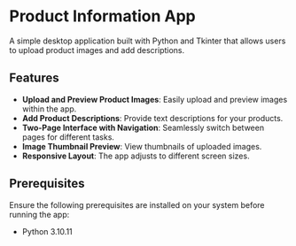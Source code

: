 # Product Information App

A simple desktop application built with Python and Tkinter that allows users to upload product images and add descriptions.

## Features
- **Upload and Preview Product Images**: Easily upload and preview images within the app.
- **Add Product Descriptions**: Provide text descriptions for your products.
- **Two-Page Interface with Navigation**: Seamlessly switch between pages for different tasks.
- **Image Thumbnail Preview**: View thumbnails of uploaded images.
- **Responsive Layout**: The app adjusts to different screen sizes.

## Prerequisites
Ensure the following prerequisites are installed on your system before running the app:
- Python 3.10.11 
